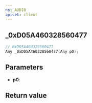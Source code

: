 ```yaml
---
ns: AUDIO
apiset: client
---
```

## _0xD05A460328560477

```c
// 0xD05A460328560477
Any _0xD05A460328560477(Any p0);
```


## Parameters
* **p0**:

## Return value